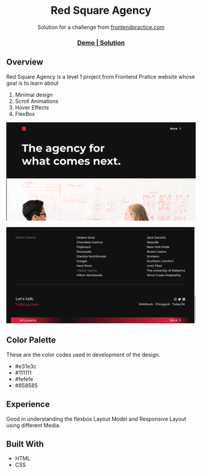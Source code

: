 <h1 align="center"> Red Square Agency </h1>

<div align="center">
Solution for a challenge from <a href="https://www.frontendpractice.com/projects/red-square">frontendpractice.com</a>
</div>

<div align="center">
<h3> <a href="https://thuri10.github.io/redsquare">Demo
<span>|</span>
<a href="https://github.com/thuri10/redsquare">Solution</a>
</h3>
</div>

## Overview
Red Square Agency is a level 1 project from Frontend Pratice website whose goal is to learn about
1. Minimal design
2. Scroll Animations
3. Hover Effects
4. FlexBox


![Red Square Agency](assets/livepage.png)

![Red Square Agency](assets/clients.png)

## Color Palette 
These are the color codes used in development of the design.
- #e31e3c
- #111111
- #fefefe
- #858585


## Experience
Good in understanding the flexbox Layout Model and Responsive Layout using different Media.

## Built With
- HTML
- CSS


